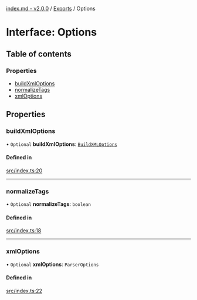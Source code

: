 [index.md - v2.0.0](../README.md) / [Exports](../modules.md) / Options

# Interface: Options

## Table of contents

### Properties

- [buildXmlOptions](Options.md#buildxmloptions)
- [normalizeTags](Options.md#normalizetags)
- [xmlOptions](Options.md#xmloptions)

## Properties

### buildXmlOptions

• `Optional` **buildXmlOptions**: [`BuildXMLOptions`](BuildXMLOptions.md)

#### Defined in

[src/index.ts:20](https://github.com/saqqdy/node-wxcrypto/blob/82369d0/src/index.ts#L20)

---

### normalizeTags

• `Optional` **normalizeTags**: `boolean`

#### Defined in

[src/index.ts:18](https://github.com/saqqdy/node-wxcrypto/blob/82369d0/src/index.ts#L18)

---

### xmlOptions

• `Optional` **xmlOptions**: `ParserOptions`

#### Defined in

[src/index.ts:22](https://github.com/saqqdy/node-wxcrypto/blob/82369d0/src/index.ts#L22)
